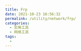```yaml
---
title: Frp
date: 2021-10-23 16:56:32
permalink: /utility/network/frp/
categories:
  - 实用工具
  - 网络工具
tags:
  - 
---
```

